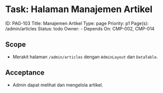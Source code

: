 # Task: Halaman Manajemen Artikel
ID: PAG-103
Title: Manajemen Artikel
Type: page
Priority: p1
Page(s): /admin/articles
Status: todo
Owner: -
Depends On: CMP-002, CMP-014

## Scope
- Merakit halaman `/admin/articles` dengan `AdminLayout` dan `DataTable`.

## Acceptance
- Admin dapat melihat dan mengelola artikel.
